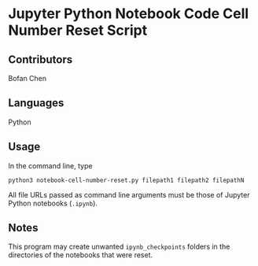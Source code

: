 # Jupyter Python Notebook Code Cell Number Reset Script

## Contributors
Bofan Chen

## Languages
Python

## Usage
In the command line, type
```
python3 notebook-cell-number-reset.py filepath1 filepath2 filepathN
```
All file URLs passed as command line arguments must be those of Jupyter Python notebooks (`.ipynb`).

## Notes
This program may create unwanted `ipynb_checkpoints` folders in the directories of the notebooks that were reset.
